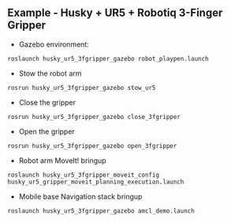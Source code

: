 ## Example - Husky + UR5 + Robotiq 3-Finger Gripper

- Gazebo environment: 

```
roslaunch husky_ur5_3fgripper_gazebo robot_playpen.launch
```

- Stow the robot arm

```
rosrun husky_ur5_3fgripper_gazebo stow_ur5
```

- Close the gripper

```
rosrun husky_ur5_3fgripper_gazebo close_3fgripper
```

- Open the gripper

```
rosrun husky_ur5_3fgripper_gazebo open_3fgripper
```

- Robot arm MoveIt! bringup

```
roslaunch husky_ur5_3fgripper_moveit_config husky_ur5_gripper_moveit_planning_execution.launch
```

- Mobile base Navigation stack bringup

```
roslaunch husky_ur5_3fgripper_gazebo amcl_demo.launch
```
